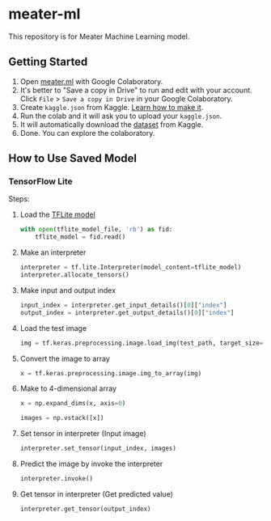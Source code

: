 # meater-ml

This repository is for Meater Machine Learning model.

## Getting Started
1. Open [meater.ml](meater.ml) with Google Colaboratory.
1. It's better to "Save a copy in Drive" to run and edit with your account. Click `File` > `Save a copy in Drive` in your Google Colaboratory.
1. Create `kaggle.json` from Kaggle. [Learn how to make it](https://github.com/Kaggle/kaggle-api#api-credentials).
1. Run the colab and it will ask you to upload your `kaggle.json`.
1. It will automatically download the [dataset](https://www.kaggle.com/crowww/meat-quality-assessment-based-on-deep-learning) from Kaggle.
1. Done. You can explore the colaboratory.

## How to Use Saved Model

### TensorFlow Lite

Steps:
1. Load the [TFLite model](model/1/converted_model.tflite)
    ```python
    with open(tflite_model_file, 'rb') as fid:
        tflite_model = fid.read()
    ```
1. Make an interpreter
    ```python
    interpreter = tf.lite.Interpreter(model_content=tflite_model)
    interpreter.allocate_tensors()
    ```
1. Make input and output index 
    ```python
    input_index = interpreter.get_input_details()[0]["index"]
    output_index = interpreter.get_output_details()[0]["index"]
    ```
1. Load the test image
    ```python
    img = tf.keras.preprocessing.image.load_img(test_path, target_size=(dim, dim))
    ```
1. Convert the image to array
    ```python
    x = tf.keras.preprocessing.image.img_to_array(img)
    ```
1. Make to 4-dimensional array
    ```python
    x = np.expand_dims(x, axis=0)

    images = np.vstack([x])
    ```
1. Set tensor in interpreter (Input image)
    ```python
    interpreter.set_tensor(input_index, images)
    ```
1. Predict the image by invoke the interpreter
    ```python
    interpreter.invoke()
    ```
1. Get tensor in interpreter (Get predicted value)
    ```python
    interpreter.get_tensor(output_index)
    ```